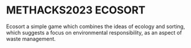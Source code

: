 # METHACKS2023 ECOSORT
Ecosort a simple game which combines the ideas of ecology and sorting, which suggests a focus on environmental responsibility, as an aspect of waste management.

